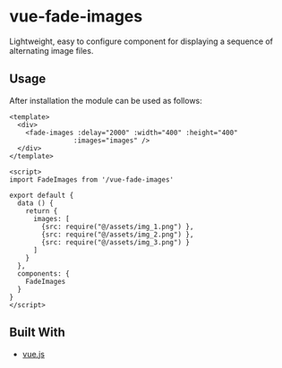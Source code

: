 # vue-fade-images

Lightweight, easy to configure component for displaying a sequence of alternating image files.

## Usage

After installation the module can be used as follows:
```
<template>
  <div>
    <fade-images :delay="2000" :width="400" :height="400"
                :images="images" />
  </div>
</template>

<script>
import FadeImages from '/vue-fade-images'

export default {
  data () {
    return {
      images: [
        {src: require("@/assets/img_1.png") },
        {src: require("@/assets/img_2.png") },
        {src: require("@/assets/img_3.png") }
      ]
    }
  },
  components: {
    FadeImages
  }
}
</script>
```

## Built With

* [vue.js](https://vuejs.org/)
